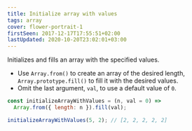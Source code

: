 ```yaml
---
title: Initialize array with values
tags: array
cover: flower-portrait-1
firstSeen: 2017-12-17T17:55:51+02:00
lastUpdated: 2020-10-20T23:02:01+03:00
---
```


Initializes and fills an array with the specified values.

- Use `Array.from()` to create an array of the desired length, `Array.prototype.fill()` to fill it with the desired values.
- Omit the last argument, `val`, to use a default value of `0`.

```js
const initializeArrayWithValues = (n, val = 0) =>
  Array.from({ length: n }).fill(val);
```

```js
initializeArrayWithValues(5, 2); // [2, 2, 2, 2, 2]
```

